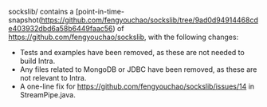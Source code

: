 sockslib/ contains a [point-in-time-snapshot(https://github.com/fengyouchao/sockslib/tree/9ad0d94914468cde403932dbd6a58b6449faac56)
of https://github.com/fengyouchao/sockslib, with the following changes:
* Tests and examples have been removed, as these are not needed to build Intra.
* Any files related to MongoDB or JDBC have been removed, as these are not relevant to Intra.
 * A one-line fix for https://github.com/fengyouchao/sockslib/issues/14 in StreamPipe.java.
